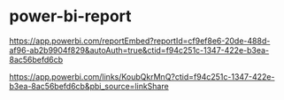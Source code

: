 # power-bi-report

https://app.powerbi.com/reportEmbed?reportId=cf9ef8e6-20de-488d-af96-ab2b9904f829&autoAuth=true&ctid=f94c251c-1347-422e-b3ea-8ac56befd6cb

https://app.powerbi.com/links/KoubQkrMnQ?ctid=f94c251c-1347-422e-b3ea-8ac56befd6cb&pbi_source=linkShare
